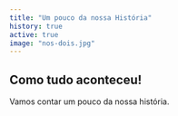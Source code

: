 ```yaml
---
title: "Um pouco da nossa História"
history: true
active: true
image: "nos-dois.jpg"
---
```

## Como tudo aconteceu!  

Vamos contar um pouco da nossa história.